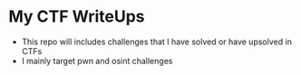 # My CTF WriteUps

- This repo will includes challenges that I have solved or have upsolved in CTFs
- I mainly target pwn and osint challenges 